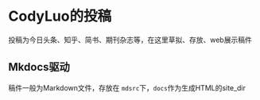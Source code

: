 # CodyLuo的投稿
投稿为今日头条、知乎、简书、期刊杂志等，在这里草拟、存放、web展示稿件


## Mkdocs驱动
稿件一般为Markdown文件，存放在 `mdsrc`下，`docs`作为生成HTML的site_dir
